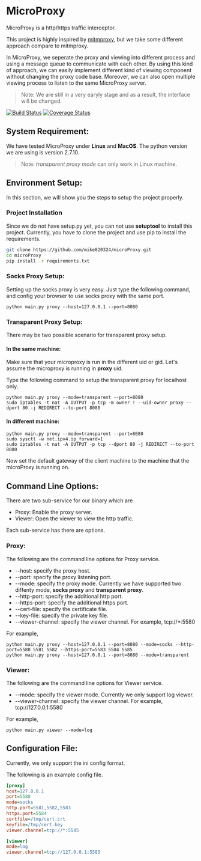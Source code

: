 # MicroProxy

MicroProxy is a http/https traffic interceptor. 

This project is highly inspired by [mitmproxy](https://github.com/mitmproxy/mitmproxy),
but we take some different approach compare to mitmproxy.

In MicroProxy, we seperate the proxy and viewing into different process and using a message queue to communicate with each other.
By using this kind of approach, we can easily implement different kind of viewing component without changing the proxy code base.
Moreover, we can also open multiple viewing process to listen to the same MicroProxy server.

> Note: We are still in a very earyly stage and as a result, the interface will be changed.

[![Build Status](https://travis-ci.org/mike820324/microProxy.svg?branch=master)](https://travis-ci.org/mike820324/microProxy)
[![Coverage Status](https://coveralls.io/repos/github/mike820324/microProxy/badge.svg?branch=master)](https://coveralls.io/github/mike820324/microProxy?branch=master) 

## System Requirement:
We have tested MicroProxy under **Linux** and **MacOS**.
The python version we are using is version 2.7.10.

> Note: *transparent proxy mode* can only work in Linux machine.

## Environment Setup:

In this section, we will show you the steps to setup the project properly.

### Project Installation

Since we do not have setup.py yet, you can not use **setuptool** to install this project.
Currently, you have to clone the project and use pip to install the requirements.

```bash
git clone https://github.com/mike820324/microProxy.git
cd microProxy
pip install -r requirements.txt
```

### Socks Proxy Setup:

Setting up the socks proxy is very easy.
Just type the following command, and config your browser to use socks proxy with the same port.

```shell
python main.py proxy --host=127.0.0.1 --port=8080
```

### Transparent Proxy Setup:

There may be two possible scenario for transparent proxy setup.

#### In the same machine:
Make sure that your microproxy is run in the different uid or gid.
Let's assume the microproxy is running in **proxy** uid.

Type the following command to setup the transparent proxy for localhost only.

```shell
python main.py proxy --mode=transparent --port=8080
sudo iptables -t nat -A OUTPUT -p tcp -m owner ! --uid-owner proxy --dport 80 -j REDIRECT --to-port 8080
```

#### In different machine:

```shell
python main.py proxy --mode=transparent --port=8080
sudo sysctl -w net.ipv4.ip_forward=1
sudo iptables -t nat -A OUTPUT -p tcp --dport 80 -j REDIRECT --to-port 8080
```

Now set the default gateway of the client machine to the machine that the microProxy is running on.


## Command Line Options:

There are two sub-service for our binary which are

- Proxy: Enable the proxy server.
- Viewer: Open the viewer to view the http traffic.

Each sub-service has there are options.

### Proxy:

The following are the command line options for Proxy service.

* --host: specify the proxy host.
* --port: specify the proxy listening port.
* --mode: specify the proxy mode. Currently we have supported two diffenty mode, **socks proxy** and **transparent proxy**.
* --http-port: specify the additional http port.
* --https-port: specify the additional https port.
* --cert-file: specify the certificate file.
* --key-file: specify the private key file.
* --viewer-channel: specify the viewer channel. For example, tcp://*:5580

For example,
```shell
python main.py proxy --host=127.0.0.1 --port=8080 --mode=socks --http-port=5580 5581 5582 --https-port=5583 5584 5585
python main.py proxy --host=127.0.0.1 --port=8080 --mode=transparent
```
### Viewer:

The following are the command line options for Viewer service.

* --mode: specify the viewer mode. Currently we only support log viewer.
* --viewer-channel: specify the viewer channel. For example, tcp://127.0.0.1:5580

For example,
```shell
python main.py viewer --mode=log 
```

## Configuration File:
Currently, we only support the ini config format. 

The following is an example config file.
```ini
[proxy]
host=127.0.0.1
port=5580
mode=socks
http.port=5581,5582,5583
https.port=5584
certfile=/tmp/cert.crt
keyfile=/tmp/cert.key
viewer.channel=tcp://*:5585

[viewer]
mode=log
viewer.channel=tcp://127.0.0.1:5585
```

